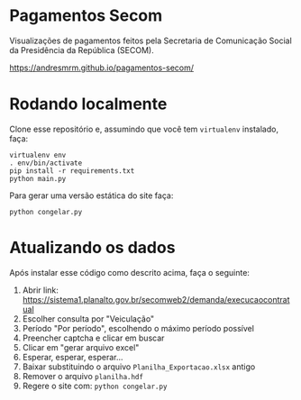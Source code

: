 # Pagamentos Secom

Visualizações de pagamentos feitos pela Secretaria de Comunicação Social da Presidência da República (SECOM).

https://andresmrm.github.io/pagamentos-secom/

# Rodando localmente

Clone esse repositório e, assumindo que você tem `virtualenv` instalado, faça:

    virtualenv env
    . env/bin/activate
    pip install -r requirements.txt
    python main.py
  
Para gerar uma versão estática do site faça:

    python congelar.py

# Atualizando os dados

Após instalar esse código como descrito acima, faça o seguinte:

1. Abrir link: https://sistema1.planalto.gov.br/secomweb2/demanda/execucaocontratual
2. Escolher consulta por "Veiculação"
1. Período "Por período", escolhendo o máximo período possível
1. Preencher captcha e clicar em buscar
3. Clicar em "gerar arquivo excel"
4. Esperar, esperar, esperar...
4. Baixar substituindo o arquivo `Planilha_Exportacao.xlsx` antigo
5. Remover o arquivo `planilha.hdf`
6. Regere o site com: `python congelar.py`
